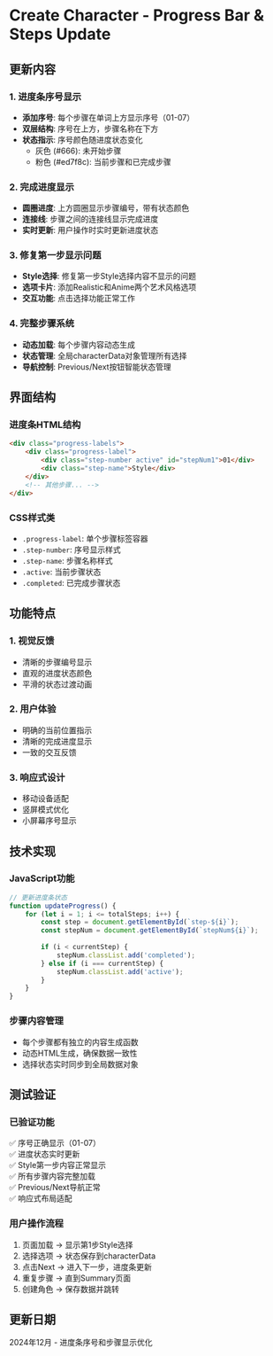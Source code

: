 # Create Character - Progress Bar & Steps Update

## 更新内容

### 1. 进度条序号显示
- **添加序号**: 每个步骤在单词上方显示序号（01-07）
- **双层结构**: 序号在上方，步骤名称在下方
- **状态指示**: 序号颜色随进度状态变化
  - 灰色 (#666): 未开始步骤
  - 粉色 (#ed7f8c): 当前步骤和已完成步骤

### 2. 完成进度显示
- **圆圈进度**: 上方圆圈显示步骤编号，带有状态颜色
- **连接线**: 步骤之间的连接线显示完成进度
- **实时更新**: 用户操作时实时更新进度状态

### 3. 修复第一步显示问题
- **Style选择**: 修复第一步Style选择内容不显示的问题
- **选项卡片**: 添加Realistic和Anime两个艺术风格选项
- **交互功能**: 点击选择功能正常工作

### 4. 完整步骤系统
- **动态加载**: 每个步骤内容动态生成
- **状态管理**: 全局characterData对象管理所有选择
- **导航控制**: Previous/Next按钮智能状态管理

## 界面结构

### 进度条HTML结构
```html
<div class="progress-labels">
    <div class="progress-label">
        <div class="step-number active" id="stepNum1">01</div>
        <div class="step-name">Style</div>
    </div>
    <!-- 其他步骤... -->
</div>
```

### CSS样式类
- `.progress-label`: 单个步骤标签容器
- `.step-number`: 序号显示样式
- `.step-name`: 步骤名称样式
- `.active`: 当前步骤状态
- `.completed`: 已完成步骤状态

## 功能特点

### 1. 视觉反馈
- 清晰的步骤编号显示
- 直观的进度状态颜色
- 平滑的状态过渡动画

### 2. 用户体验
- 明确的当前位置指示
- 清晰的完成进度显示
- 一致的交互反馈

### 3. 响应式设计
- 移动设备适配
- 竖屏模式优化
- 小屏幕序号显示

## 技术实现

### JavaScript功能
```javascript
// 更新进度条状态
function updateProgress() {
    for (let i = 1; i <= totalSteps; i++) {
        const step = document.getElementById(`step-${i}`);
        const stepNum = document.getElementById(`stepNum${i}`);
        
        if (i < currentStep) {
            stepNum.classList.add('completed');
        } else if (i === currentStep) {
            stepNum.classList.add('active');
        }
    }
}
```

### 步骤内容管理
- 每个步骤都有独立的内容生成函数
- 动态HTML生成，确保数据一致性
- 选择状态实时同步到全局数据对象

## 测试验证

### 已验证功能
✅ 序号正确显示（01-07）  
✅ 进度状态实时更新  
✅ Style第一步内容正常显示  
✅ 所有步骤内容完整加载  
✅ Previous/Next导航正常  
✅ 响应式布局适配  

### 用户操作流程
1. 页面加载 → 显示第1步Style选择
2. 选择选项 → 状态保存到characterData
3. 点击Next → 进入下一步，进度条更新
4. 重复步骤 → 直到Summary页面
5. 创建角色 → 保存数据并跳转

## 更新日期
2024年12月 - 进度条序号和步骤显示优化 